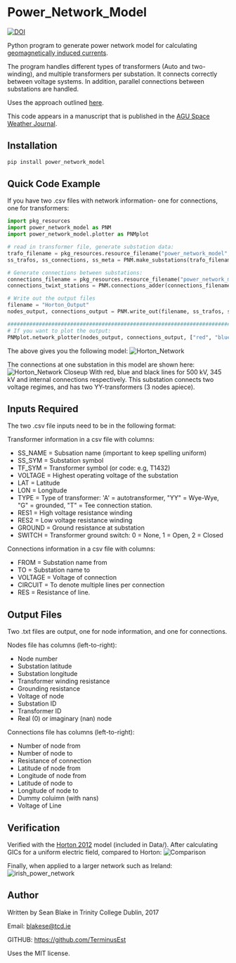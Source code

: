 # Power_Network_Model

[![DOI](https://zenodo.org/badge/80825326.svg)](https://zenodo.org/badge/latestdoi/80825326)

Python program to generate power network model for calculating [geomagnetically induced currents](https://en.wikipedia.org/wiki/Geomagnetically_induced_current).

The program handles different types of transformers (Auto and two-winding), and multiple transformers per substation. It connects correctly between voltage systems. In addition, parallel connections between substations are handled.

Uses the approach outlined [here](http://onlinelibrary.wiley.com/doi/10.1002/2016SW001499/full).

This code appears in a manuscript that is published in the [AGU Space Weather Journal](https://agupubs.onlinelibrary.wiley.com/doi/full/10.1029/2018SW001926).

## Installation
```python
pip install power_network_model
```

## Quick Code Example
If you have two .csv files with network information- one for connections, one for transformers:
```python
import pkg_resources
import power_network_model as PNM
import power_network_model.plotter as PNMplot

# read in transformer file, generate substation data:
trafo_filename = pkg_resources.resource_filename("power_network_model", 'Data/Horton_Input_Trafos.csv')
ss_trafos, ss_connections, ss_meta = PNM.make_substations(trafo_filename)

# Generate connections between substations:
connections_filename = pkg_resources.resource_filename("power_network_model", 'Data/Horton_Input_Connections.csv')
connections_twixt_stations = PNM.connections_adder(connections_filename, ss_meta)

# Write out the output files
filename = "Horton_Output"
nodes_output, connections_output = PNM.write_out(filename, ss_trafos, ss_connections, connections_twixt_stations)

################################################################################
# If you want to plot the output:
PNMplot.network_plotter(nodes_output, connections_output, ["red", "blue"], "Horton Model")
```
The above gives you the following model:
![Horton_Network](https://cloud.githubusercontent.com/assets/20742138/23833656/8c753db8-0740-11e7-9b63-981efeee10f4.png)

The connections at one substation in this model are shown here:
![Horton_Network Closeup](https://user-images.githubusercontent.com/20742138/40500027-86a90bb4-5f7b-11e8-8636-3e92ec404c4a.png)
With red, blue and black lines for 500 kV, 345 kV and internal connections respectively. This substation connects two voltage regimes, and has two YY-transformers (3 nodes apiece).

## **Inputs Required**
The two .csv file inputs need to be in the following format:

Transformer information in a csv file with columns:
 - SS_NAME = Subsation name (important to keep spelling uniform)
 - SS_SYM = Substation symbol
 - TF_SYM = Transformer symbol (or code: e.g, T1432)
 - VOLTAGE = Highest operating voltage of the substation
 - LAT = Latitude
 - LON = Longitude
 - TYPE = Type of transformer: 'A' = autotransformer, "YY" = Wye-Wye, "G" = grounded, "T" = Tee connection station.
 - RES1 = High voltage resistance winding
 - RES2 = Low voltage resistance winding
 - GROUND = Ground resistance at substation
 - SWITCH = Transformer ground switch: 0 = None, 1 = Open, 2 = Closed
  
Connections information in a csv file with columns:
 - FROM = Substation name from
 - TO = Substation name to
 - VOLTAGE = Voltage of connection
 - CIRCUIT = To denote multiple lines per connection
 - RES = Resistance of line.

## **Output Files**
Two .txt files are output, one for node information, and one for connections.

Nodes file has columns (left-to-right):
 - Node number
 - Substation latitude
 - Substation longitude
 - Transformer winding resistance
 - Grounding resistance
 - Voltage of node
 - Substation ID
 - Transformer ID
 - Real (0) or imaginary (nan) node

Connections file has columns (left-to-right):
 - Number of node from
 - Number of node to
 - Resistance of connection
 - Latitude of node from
 - Longitude of node from
 - Latitude of node to
 - Longitude of node to
 - Dummy coluimn (with nans)
 - Voltage of Line

## **Verification**
Verified with the [Horton 2012](http://ieeexplore.ieee.org/abstract/document/6298994/) model (included in Data/).
After calculating GICs for a uniform electric field, compared to Horton:
![Comparison](https://user-images.githubusercontent.com/20742138/43364627-cf189464-9315-11e8-9437-59de5b4208ed.png)

Finally, when applied to a larger network such as Ireland:
![irish_power_network](https://cloud.githubusercontent.com/assets/20742138/23032365/ffc3b020-f46b-11e6-85d7-3b0ad793ca57.png)

## **Author**
Written by Sean Blake in Trinity College Dublin, 2017

Email: blakese@tcd.ie

GITHUB: https://github.com/TerminusEst

Uses the MIT license.
